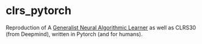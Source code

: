 # clrs_pytorch
Reproduction of A [Generalist Neural Algorithmic Learner](https://arxiv.org/pdf/2209.11142) as well as CLRS30 (from Deepmind), written in Pytorch (and for humans).
